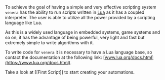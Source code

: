 To achieve the goal of having a simple and very effective scripting system `venera` has the ability to run scripts written in [Lua](https://www.lua.org/docs.html) as it has a coupled interpreter. The user is able to utilize all the power provided by a scripting language like Lua.

As this is a widely used language in embedded systems, game systems and so on, it has the advantage of being powerful, very light and fast but extremely simple to write algorithms with it.

To write code for `venera` it is necessary to have a Lua language base, so contact the documentation at the following link: [www.lua.org/docs.html](https://www.lua.org/docs.html).

Take a look at [[First Script]] to start creating your automations.